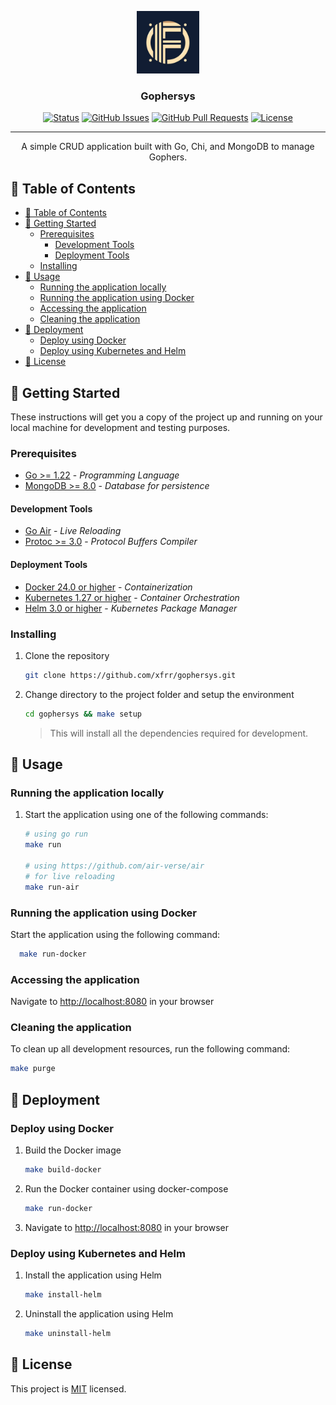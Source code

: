 <p align="center">
  <a href="" rel="noopener">
 <img width=100px height=100px src="web/static/assets/logo.png" alt="Project logo"></a>
</p>

<h3 align="center">Gophersys</h3>

<div align="center">

[![Status](https://img.shields.io/badge/status-active-success.svg)]()
[![GitHub Issues](https://img.shields.io/github/issues/xfrr/gophersys.svg)]()
[![GitHub Pull Requests](https://img.shields.io/github/issues-pr/xfrr/gophersys.svg)]()
[![License](https://img.shields.io/badge/license-MIT-blue.svg)](/LICENSE)

</div>

---

<p align="center"> A simple CRUD application built with Go, Chi, and MongoDB to manage Gophers.
    <br>
</p>


## 📝 Table of Contents

- [📝 Table of Contents](#-table-of-contents)
- [🏁 Getting Started ](#-getting-started-)
  - [Prerequisites](#prerequisites)
    - [Development Tools](#development-tools)
    - [Deployment Tools](#deployment-tools)
  - [Installing](#installing)
- [🎈 Usage ](#-usage-)
  - [Running the application locally](#running-the-application-locally)
  - [Running the application using Docker](#running-the-application-using-docker)
  - [Accessing the application](#accessing-the-application)
  - [Cleaning the application](#cleaning-the-application)
- [🚀 Deployment ](#-deployment-)
  - [Deploy using Docker](#deploy-using-docker)
  - [Deploy using Kubernetes and Helm](#deploy-using-kubernetes-and-helm)
- [📝 License ](#-license-)


## 🏁 Getting Started <a name = "getting_started"></a>

These instructions will get you a copy of the project up and running on your local machine for development and testing purposes.


### Prerequisites

- [Go >= 1.22](https://golang.org/dl/) - *Programming Language*
- [MongoDB >= 8.0](https://docs.mongodb.com/manual/installation/) - *Database for persistence*


#### Development Tools
- [Go Air](https://github.com/air-verse/air) - *Live Reloading*
- [Protoc >= 3.0](https://google.github.io/proto-lens/installing-protoc.html) - *Protocol Buffers Compiler*


#### Deployment Tools
- [Docker 24.0 or higher](https://www.docker.com/) - *Containerization*
- [Kubernetes 1.27 or higher](https://kubernetes.io/) - *Container Orchestration*
- [Helm 3.0 or higher](https://helm.sh/) - *Kubernetes Package Manager*


### Installing

1. Clone the repository

    ```bash
    git clone https://github.com/xfrr/gophersys.git
    ```

2. Change directory to the project folder and setup the environment

    ```bash
    cd gophersys && make setup
    ```
    > This will install all the dependencies required for development.


## 🎈 Usage <a name="usage"></a>


### Running the application locally

1. Start the application using one of the following commands:
    ```bash
    # using go run
    make run

    # using https://github.com/air-verse/air
    # for live reloading
    make run-air
    ```


### Running the application using Docker

Start the application using the following command:
```bash
  make run-docker
```


### Accessing the application
Navigate to [http://localhost:8080](http://localhost:8080) in your browser


### Cleaning the application
To clean up all development resources, run the following command:
```bash
make purge
```


## 🚀 Deployment <a name="deployment"></a>

### Deploy using Docker

1. Build the Docker image
    ```bash
    make build-docker
    ```
2. Run the Docker container using docker-compose
    ```bash
    make run-docker
    ```
3. Navigate to [http://localhost:8080](http://localhost:8080) in your browser

### Deploy using Kubernetes and Helm

1. Install the application using Helm
    ```bash
    make install-helm
    ```

2. Uninstall the application using Helm
    ```bash
    make uninstall-helm
    ```


## 📝 License <a name="license"></a>

This project is [MIT](LICENSE) licensed.